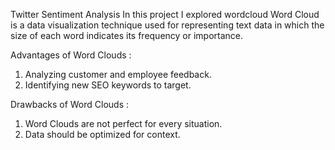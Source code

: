 Twitter Sentiment Analysis
In this project I explored wordcloud
Word Cloud is a data visualization technique used for representing text data in which the size of each word indicates its frequency or importance.

Advantages of Word Clouds :

1. Analyzing customer and employee feedback.
2. Identifying new SEO keywords to target.

Drawbacks of Word Clouds :

1. Word Clouds are not perfect for every situation.
2. Data should be optimized for context.
